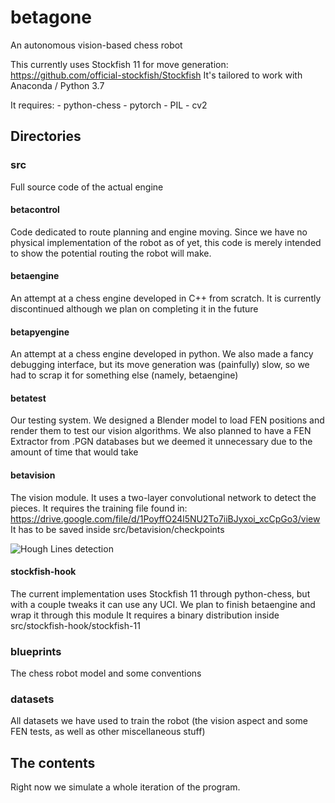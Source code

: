 # betagone
An autonomous vision-based chess robot

This currently uses Stockfish 11 for move generation: https://github.com/official-stockfish/Stockfish
It's tailored to work with Anaconda / Python 3.7

It requires:
	- python-chess
	- pytorch
	- PIL
	- cv2

## Directories

### src
Full source code of the actual engine

#### betacontrol
Code dedicated to route planning and engine moving. Since we have no physical implementation
of the robot as of yet, this code is merely intended to show the potential routing
the robot will make.

#### betaengine
An attempt at a chess engine developed in C++ from scratch. It is currently discontinued
although we plan on completing it in the future

#### betapyengine
An attempt at a chess engine developed in python. We also made a fancy debugging
interface, but its move generation was (painfully) slow, so we had to scrap it for 
something else (namely, betaengine)

#### betatest
Our testing system. We designed a Blender model to load FEN positions and render them
to test our vision algorithms. We also planned to have a FEN Extractor from .PGN databases
but we deemed it unnecessary due to the amount of time that would take

#### betavision
The vision module. It uses a two-layer convolutional network to detect the pieces.
It requires the training file found in:
https://drive.google.com/file/d/1PoyffO24l5NU2To7iiBJyxoi_xcCpGo3/view
It has to be saved inside src/betavision/checkpoints

![Hough Lines detection](/src/betavision/lines_board.gif)

#### stockfish-hook
The current implementation uses Stockfish 11 through python-chess, but with a couple
tweaks it can use any UCI. We plan to finish betaengine and wrap it through this module
It requires a binary distribution inside src/stockfish-hook/stockfish-11

### blueprints
The chess robot model and some conventions

### datasets
All datasets we have used to train the robot (the vision aspect and some FEN tests,
as well as other miscellaneous stuff)

## The contents

Right now we simulate a whole iteration of the program. 
